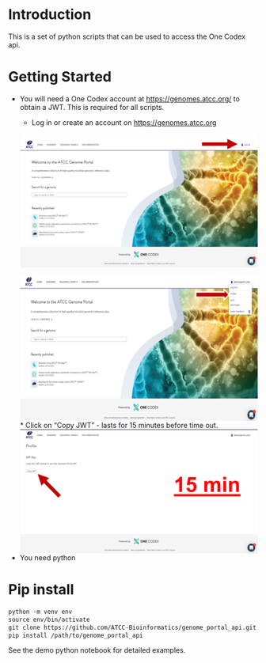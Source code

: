 # Introduction
This is a set of python scripts that can be used to access the One Codex api.
# Getting Started
*   You will need a One Codex account at https://genomes.atcc.org/ to obtain a JWT. This is required for all scripts.
    * Log in or create an account on https://genomes.atcc.org 
    <p align="left">
    <img width="500" src="images/login.png">
      </p>
      
    <p * Hover over your username on the home page of https://genomes.atcc.org, and select “Profile” from the list that drops down /p>
      
    <img align="left" width="500" src="images/profile.png">
      <br>
    * Click on “Copy JWT” - lasts for 15 minutes before time out.
    <br>
    <img align="left" width="500" src="images/copyjwt.png">
      <br>

*   You need python
# Pip install
```
python -m venv env
source env/bin/activate
git clone https://github.com/ATCC-Bioinformatics/genome_portal_api.git
pip install /path/to/genome_portal_api
```
See the demo python notebook for detailed examples.
